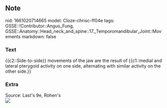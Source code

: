 ## Note
nid: 1661020714665
model: Cloze-chrisc-ff04e
tags: GSSE::!Contributor::Angus_Fung, GSSE::Anatomy::Head_neck_and_spine::17._Temporomandibular_Joint::Movements
markdown: false

### Text
{{c2::Side-to-side}} movements of the jaw are the result of {{c1::medial and lateral pterygoid activity on one side, alternating with similar activity on the other side.}}

### Extra
<div>
  Source: Last's 9e, Rohen's
</div>
<div><img src=
"paste-01acc0100322ebf1778bd49ef514d949bd71edcd.jpg"></div>
